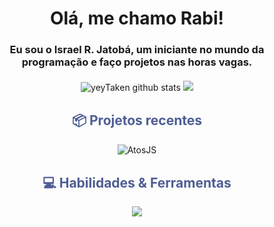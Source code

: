 <h1 align="center">Olá, me chamo Rabi!</h1>

<h3 align="center">Eu sou o Israel R. Jatobá, um iniciante no mundo da programação e faço projetos nas horas vagas.</h3>

<div align="center" style="margin-top: 20px;">
  <img class="stats-item" src="https://github-readme-stats.vercel.app/api?username=yeyTaken&show_icons=true&hide_border=true&title_color=4E5D94&icon_color=4E5D94&text_color=9fabb7&bg_color=ffffff00" alt="yeyTaken github stats" /> 
  <img class="stats-item" src="https://github-readme-stats.vercel.app/api/top-langs/?username=yeyTaken&layout=compact&hide_border=true&title_color=4E5D94&text_color=9fabb7&bg_color=ffffff00" />
</div>

<div align="center" style="margin-top: 30px;">
  <h2 style="color: #4E5D94;">📦 Projetos recentes</h2>
</div>

<div align="center">
  <a href="https://github.com/yeyTaken/atosjs" target="_blank" style="text-decoration: none;">
    <img src="https://github-readme-stats.vercel.app/api/pin/?username=yeyTaken&repo=atosjs&hide_border=true&title_color=4E5D94&text_color=9fabb7&icon_color=4E5D94&bg_color=ffffff00" alt="AtosJS">
  </a>
</div>

<div align="center" style="margin-top: 30px;">
  <h2 style="color: #4E5D94;">💻 Habilidades & Ferramentas</h2>
  <img src="https://skillicons.dev/icons?i=djs,js,ts,nodejs,discordjs,npm,bun,mongodb,vscode,git,linux, nextjs" />
</div>